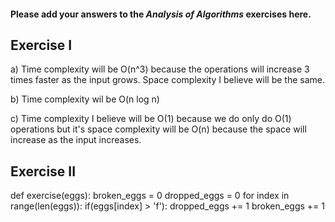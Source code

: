 #### Please add your answers to the ***Analysis of  Algorithms*** exercises here.

## Exercise I

a) Time complexity will be O(n^3) because the operations will increase 3 times faster as the input grows. Space complexity I believe will be the same.


b) Time complexity wil be O(n log n)


c) Time complexity I believe will be O(1) because we do only do O(1) operations but it's space complexity will be O(n) because the space will increase as the input increases.

## Exercise II

def exercise(eggs):
  broken_eggs = 0
  dropped_eggs = 0
  for index in range(len(eggs)):
    if(eggs[index] > 'f'):
      <!-- Only drop if floor is higher than f, this will get us to log of n -->
      dropped_eggs += 1
      broken_eggs += 1

<!-- This is log of n because we only do things if we are at a certain floor -->
<!-- Dropped eggs get reduce, broken_eggs stay the same -->